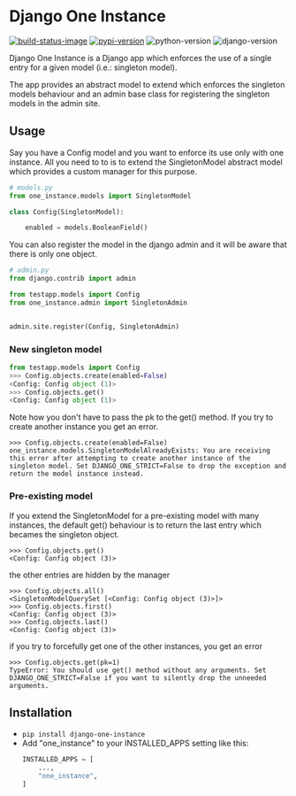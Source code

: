 Django One Instance
===========

[![build-status-image]][build-status]
[![pypi-version]][pypi]
![python-version][python-version]
![django-version][django-version]

Django One Instance is a Django app which enforces the use of a single entry for a given model (i.e.: singleton model). 

The app provides an abstract model to extend which enforces the singleton models behaviour and an admin base class for registering the singleton models in the admin site.

Usage
-----------

Say you have a Config model and you want to enforce its use only with one instance. All you need to to is to extend the SingletonModel abstract model which provides a custom manager for this purpose.

```python
# models.py
from one_instance.models import SingletonModel

class Config(SingletonModel):

    enabled = models.BooleanField()
```

You can also register the model in the django admin and it will be aware that there is only one object.

```python
# admin.py
from django.contrib import admin

from testapp.models import Config
from one_instance.admin import SingletonAdmin


admin.site.register(Config, SingletonAdmin)
```

### New singleton model

```python
from testapp.models import Config
>>> Config.objects.create(enabled=False)
<Config: Config object (1)>
>>> Config.objects.get()
<Config: Config object (1)>
```

Note how you don't have to pass the pk to the get() method. If you try to create another instance you get an error.

```
>>> Config.objects.create(enabled=False)
one_instance.models.SingletonModelAlreadyExists: You are receiving this error after attempting to create another instance of the singleton model. Set DJANGO_ONE_STRICT=False to drop the exception and return the model instance instead.
```

### Pre-existing model
If you extend the SingletonModel for a pre-existing model with many instances, the default get() behaviour is to return the last entry which becames the singleton object.
```
>>> Config.objects.get()
<Config: Config object (3)>
```
the other entries are hidden by the manager
```
>>> Config.objects.all()
<SingletonModelQuerySet [<Config: Config object (3)>]>
>>> Config.objects.first()
<Config: Config object (3)>
>>> Config.objects.last()
<Config: Config object (3)>
```
if you try to forcefully get one of the other instances, you get an error
```
>>> Config.objects.get(pk=1)
TypeError: You should use get() method without any arguments. Set DJANGO_ONE_STRICT=False if you want to silently drop the unneeded arguments.
```

Installation
-----------
- `pip install django-one-instance`
- Add "one_instance" to your INSTALLED_APPS setting like this:
    ```python
    INSTALLED_APPS = [
        ...,
        "one_instance",
    ]
    ```

[build-status-image]: https://github.com/federicodabrunzo/django-one-instance/actions/workflows/test-and-publish.yml/badge.svg?branch=dev
[build-status]: https://github.com/federicodabrunzo/django-one-instance/actions/workflows/test-and-publish.yml
[pypi-version]: https://img.shields.io/pypi/v/django-one-instance.svg
[pypi]: https://pypi.org/project/django-one-instance/
[python-version]: https://img.shields.io/pypi/pyversions/django-one-instance
[django-version]: https://img.shields.io/pypi/frameworkversions/django/django-one-instance

